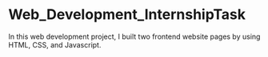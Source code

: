# Web_Development_InternshipTask
 In this web development project, I built two frontend website pages by using HTML, CSS, and Javascript.
